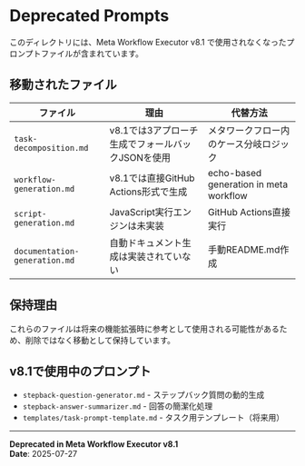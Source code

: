 # Deprecated Prompts

このディレクトリには、Meta Workflow Executor v8.1 で使用されなくなったプロンプトファイルが含まれています。

## 移動されたファイル

| ファイル | 理由 | 代替方法 |
|---------|------|----------|
| `task-decomposition.md` | v8.1では3アプローチ生成でフォールバックJSONを使用 | メタワークフロー内のケース分岐ロジック |
| `workflow-generation.md` | v8.1では直接GitHub Actions形式で生成 | echo-based generation in meta workflow |
| `script-generation.md` | JavaScript実行エンジンは未実装 | GitHub Actions直接実行 |
| `documentation-generation.md` | 自動ドキュメント生成は実装されていない | 手動README.md作成 |

## 保持理由

これらのファイルは将来の機能拡張時に参考として使用される可能性があるため、削除ではなく移動として保持しています。

## v8.1で使用中のプロンプト

- `stepback-question-generator.md` - ステップバック質問の動的生成
- `stepback-answer-summarizer.md` - 回答の簡潔化処理
- `templates/task-prompt-template.md` - タスク用テンプレート（将来用）

---

**Deprecated in Meta Workflow Executor v8.1**  
**Date**: 2025-07-27